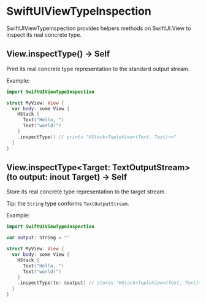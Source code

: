 # SwiftUIViewTypeInspection

SwiftUIViewTypeInspection provides helpers methods on SwiftUI.View to inspect its real concrete
type.

## View.inspectType() -> Self

Print its real concrete type representation to the standard output stream.

Example:

```swift
import SwiftUIViewTypeInspection

struct MyView: View {
  var body: some View {
    HStack {
      Text("Hello, ")
      Text("world!")
    }
    .inspectType() // prints "HStack<TupleView<(Text, Text)>>"
  }
}
```

## View.inspectType<Target: TextOutputStream>(to output: inout Target) -> Self

Store its real concrete type representation to the target stream.

Tip: the `String` type conforms `TextOutputStream`.

Example:

```swift
import SwiftUIViewTypeInspection

var output: String = ""

struct MyView: View {
  var body: some View {
    HStack {
      Text("Hello, ")
      Text("world!")
    }
    .inspectType(to: &output) // stores "HStack<TupleView<(Text, Text)>>\n"
  }
}
```
